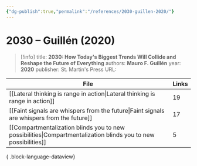 ```yaml
---
{"dg-publish":true,"permalink":"/references/2030-guillen-2020/"}
---
```



# 2030 – Guillén (2020)

> [!info]
> title: **2030: How Today's Biggest Trends Will Collide and Reshape the Future of Everything**
> authors: **Mauro F. Guillén**
> year: **2020**
> publisher: St. Martin's Press
> URL: 



| File                                                                                                              | Links |
| ----------------------------------------------------------------------------------------------------------------- | ----- |
| [[Lateral thinking is range in action\|Lateral thinking is range in action]]                                   | 19    |
| [[Faint signals are whispers from the future\|Faint signals are whispers from the future]]                     | 17    |
| [[Compartmentalization blinds you to new possibilities\|Compartmentalization blinds you to new possibilities]] | 5     |

{ .block-language-dataview}